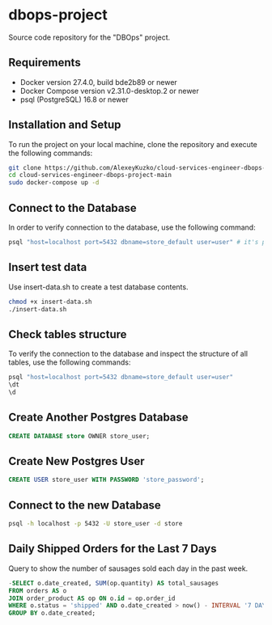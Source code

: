 # dbops-project
Source code repository for the "DBOps" project.

## Requirements
* Docker version 27.4.0, build bde2b89 or newer
* Docker Compose version v2.31.0-desktop.2 or newer
* psql (PostgreSQL) 16.8 or newer

## Installation and Setup
To run the project on your local machine, clone the repository and execute the following commands:
```bash
git clone https://github.com/AlexeyKuzko/cloud-services-engineer-dbops-project-main.git
cd cloud-services-engineer-dbops-project-main
sudo docker-compose up -d
```

## Connect to the Database
In order to verify connection to the database, use the following command:
```bash
psql "host=localhost port=5432 dbname=store_default user=user" # it's predefined in docker-compose file
```

## Insert test data
Use insert-data.sh to create a test database contents.
```bash
chmod +x insert-data.sh
./insert-data.sh
```

## Check tables structure
To verify the connection to the database and inspect the structure of all tables, use the following commands:
```bash
psql "host=localhost port=5432 dbname=store_default user=user"
\dt
\d
```

## Create Another Postgres Database
```sql
CREATE DATABASE store OWNER store_user;
```

## Create New Postgres User
```sql
CREATE USER store_user WITH PASSWORD 'store_password';
```

## Connect to the new Database
```bash
psql -h localhost -p 5432 -U store_user -d store
```

## Daily Shipped Orders for the Last 7 Days
Query to show the number of sausages sold each day in the past week.
```sql
-SELECT o.date_created, SUM(op.quantity) AS total_sausages
FROM orders AS o
JOIN order_product AS op ON o.id = op.order_id
WHERE o.status = 'shipped' AND o.date_created > now() - INTERVAL '7 DAY'
GROUP BY o.date_created;
```